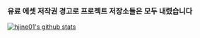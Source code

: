 ### 유료 에셋 저작권 경고로 프로젝트 저장소들은 모두 내렸습니다
[![hjine01's github stats](https://github-readme-stats.vercel.app/api?username=hjine01&show_icons=true&hide_border=true)](https://github.com/hjine01)

<!--
**hjine01/hjine01** is a ✨ _special_ ✨ repository because its `README.md` (this file) appears on your GitHub profile.

Here are some ideas to get you started:

- 🔭 I’m currently working on ...
- 🌱 I’m currently learning ...
- 👯 I’m looking to collaborate on ...
- 🤔 I’m looking for help with ...
- 💬 Ask me about ...
- 📫 How to reach me: ...
- 😄 Pronouns: ...
- ⚡ Fun fact: ...
-->
